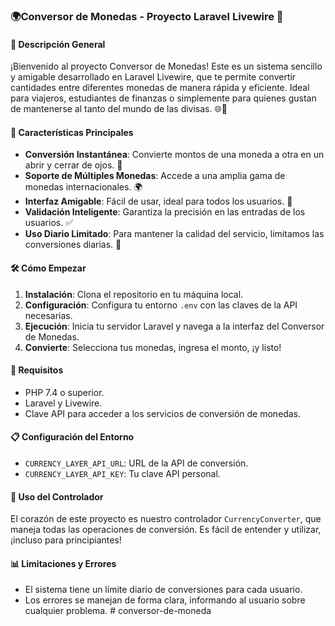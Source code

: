 ### 🌍Conversor de Monedas - Proyecto Laravel Livewire 🚀

#### 📝 Descripción General
¡Bienvenido al proyecto Conversor de Monedas! Este es un sistema sencillo y amigable desarrollado en Laravel Livewire, que te permite convertir cantidades entre diferentes monedas de manera rápida y eficiente. Ideal para viajeros, estudiantes de finanzas o simplemente para quienes gustan de mantenerse al tanto del mundo de las divisas. 🌐💱

#### 🌟 Características Principales
- **Conversión Instantánea**: Convierte montos de una moneda a otra en un abrir y cerrar de ojos. 💸
- **Soporte de Múltiples Monedas**: Accede a una amplia gama de monedas internacionales. 🌍
- **Interfaz Amigable**: Fácil de usar, ideal para todos los usuarios. 👥
- **Validación Inteligente**: Garantiza la precisión en las entradas de los usuarios. ✅
- **Uso Diario Limitado**: Para mantener la calidad del servicio, limitamos las conversiones diarias. 📆

#### 🛠️ Cómo Empezar
1. **Instalación**: Clona el repositorio en tu máquina local.
2. **Configuración**: Configura tu entorno `.env` con las claves de la API necesarias.
3. **Ejecución**: Inicia tu servidor Laravel y navega a la interfaz del Conversor de Monedas.
4. **Convierte**: Selecciona tus monedas, ingresa el monto, ¡y listo!

#### 🔧 Requisitos
- PHP 7.4 o superior.
- Laravel y Livewire.
- Clave API para acceder a los servicios de conversión de monedas.

#### 📋 Configuración del Entorno
- `CURRENCY_LAYER_API_URL`: URL de la API de conversión.
- `CURRENCY_LAYER_API_KEY`: Tu clave API personal.

#### 🌈 Uso del Controlador
El corazón de este proyecto es nuestro controlador `CurrencyConverter`, que maneja todas las operaciones de conversión. Es fácil de entender y utilizar, ¡incluso para principiantes!

#### 📊 Limitaciones y Errores
- El sistema tiene un límite diario de conversiones para cada usuario.
- Los errores se manejan de forma clara, informando al usuario sobre cualquier problema.
#   c o n v e r s o r - d e - m o n e d a  
 